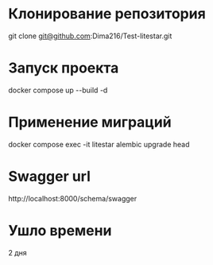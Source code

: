 # Клонирование репозитория
git clone git@github.com:Dima216/Test-litestar.git

# Запуск проекта
docker compose up --build -d

# Применение миграций
docker compose exec -it litestar alembic upgrade head

# Swagger url
http://localhost:8000/schema/swagger

# Ушло времени
2 дня